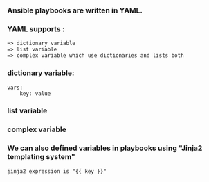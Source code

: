 ### Ansible playbooks are written in YAML.

### YAML supports :
	
	=> dictionary variable
	=> list variable
	=> complex variable which use dictionaries and lists both


### dictionary variable:

	vars:
	    key: value

### list variable

### complex variable

### We can also defined variables in playbooks using "Jinja2 templating system" 

	jinja2 expression is "{{ key }}"



